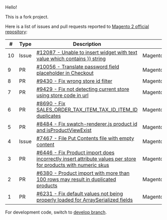 Hello!

This is a fork project.

Here is a list of issues and pull requests reported to [Magento 2 official repository](https://github.com/magento/magento2):

|#|Type|Description|Related Modules|Status|
|-|----|-----------|---------------|------|
|10|Issue|[#12087 - Unable to insert widget with text value which contains }} string ](https://github.com/magento/magento2/issues/12087)|Magento_Widget|Open|
|9|PR|[#10056 - Translate password field placeholder in Checkout](https://github.com/magento/magento2/pull/10056)|Magento_Checkout|Merged|
|8|PR|[#9430 - Fix wrong store id filter](https://github.com/magento/magento2/pull/9430)|Magento_CatalogSearch|Merged|
|7|PR|[#9429 - Fix not detecting current store using store code in url](https://github.com/magento/magento2/pull/9429)|Magento_Customer,Magento_Checkout|Merged|
|6|PR|[#8690 - Fix SALES_ORDER_TAX_ITEM_TAX_ID_ITEM_ID duplicates](https://github.com/magento/magento2/pull/8690)|Magento_Tax|Merged|
|5|PR|[#8484 - Fix swatch-renderer.js product id and isProductViewExist](https://github.com/magento/magento2/pull/8484)|Magento_Swatches|Merged|
|4|Issue|[#7467 - File Put Contents file with empty content](https://github.com/magento/magento2/issues/7467)|Magento_Framework|Closed|
|3|PR|[#6446 - Fix Product import does incorrectly insert attribute values per store for products with numeric skus ](https://github.com/magento/magento2/pull/6446)|Magento_CatalogImportExport|Closed|
|2|PR|[#6380 - Product import with more than 100 rows may result in duplicated products](https://github.com/magento/magento2/pull/6380)|Magento_CatalogImportExport|Closed|
|1|PR|[#6231 - Fix default values not being properly loaded for ArraySerialized fields](https://github.com/magento/magento2/pull/6231)|Magento_Config|Closed|


For development code, switch to [develop branch](https://github.com/mimarcel/magento2/tree/develop).
